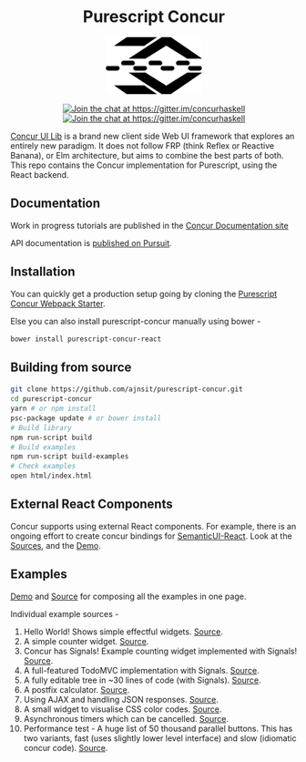 <h1 align="center">
  Purescript Concur
</h1>
<p align="center">
   <img src="docs/logo.png" height="100">
</p>
<p align="center">
  <a href="https://gitter.im/concurhaskell" rel="nofollow">
      <img src="https://camo.githubusercontent.com/9fb4e2dde684214e7454d930a369f97190d1ecf2/68747470733a2f2f696d672e736869656c64732e696f2f62616467652f6769747465722d6a6f696e253230636861742532302545322538362541332d626c75652e737667" alt="Join the chat at https://gitter.im/concurhaskell" data-canonical-src="https://img.shields.io/badge/gitter-join%20chat%20%E2%86%A3-blue.svg" style="max-width:100%;">
   </a>
   <a href="https://www.reddit.com/r/concurhaskell/" rel="nofollow">
      <img src="https://img.shields.io/badge/reddit-join%20the%20discussion%20%E2%86%A3-1158c2.svg" alt="Join the chat at https://gitter.im/concurhaskell" style="max-width:100%;">
   </a>
</p>

[Concur UI Lib](https://github.com/ajnsit/concur) is a brand new client side Web UI framework that explores an entirely new paradigm. It does not follow FRP (think Reflex or Reactive Banana), or Elm architecture, but aims to combine the best parts of both. This repo contains the Concur implementation for Purescript, using the React backend.

## Documentation

Work in progress tutorials are published in the [Concur Documentation site](https://github.com/ajnsit/concur-documentation/blob/master/README.md)

API documentation is [published on Pursuit](https://pursuit.purescript.org/packages/purescript-concur-react).

## Installation

You can quickly get a production setup going by cloning the [Purescript Concur Webpack Starter](https://github.com/ajnsit/purescript-concur-webpack-starter).

Else you can also install purescript-concur manually using bower -

```bash
bower install purescript-concur-react
```

## Building from source

```bash
git clone https://github.com/ajnsit/purescript-concur.git
cd purescript-concur
yarn # or npm install
psc-package update # or bower install
# Build library
npm run-script build
# Build examples
npm run-script build-examples
# Check examples
open html/index.html
```

## External React Components

Concur supports using external React components. For example, there is an ongoing effort to create concur bindings for [SemanticUI-React](https://react.semantic-ui.com). Look at the [Sources](https://github.com/ajnsit/purescript-concur-semantic), and the [Demo](https://ajnsit.github.io/purescript-concur-semantic/).

## Examples

[Demo](https://ajnsit.github.io/purescript-concur/) and [Source](https://github.com/ajnsit/purescript-concur/blob/master/examples/Main.purs) for composing all the examples in one page.

Individual example sources -

1. Hello World! Shows simple effectful widgets. [Source](https://github.com/ajnsit/purescript-concur/blob/master/examples/Test/Hello.purs).
2. A simple counter widget. [Source](https://github.com/ajnsit/purescript-concur/blob/master/examples/Test/Counter.purs).
3. Concur has Signals! Example counting widget implemented with Signals! [Source](https://github.com/ajnsit/purescript-concur/blob/master/examples/Test/Signals.purs).
4. A full-featured TodoMVC implementation with Signals. [Source](https://github.com/ajnsit/purescript-concur/blob/master/examples/Test/Todos.purs).
5. A fully editable tree in ~30 lines of code (with Signals). [Source](https://github.com/ajnsit/purescript-concur/blob/master/examples/Test/EditHeadings.purs).
6. A postfix calculator. [Source](https://github.com/ajnsit/purescript-concur/blob/master/examples/Test/Calc.purs).
7. Using AJAX and handling JSON responses. [Source](https://github.com/ajnsit/purescript-concur/blob/master/examples/Test/Ajax.purs).
8. A small widget to visualise CSS color codes. [Source](https://github.com/ajnsit/purescript-concur/blob/master/examples/Test/Color.purs).
9. Asynchronous timers which can be cancelled. [Source](https://github.com/ajnsit/purescript-concur/blob/master/examples/Test/Timers.purs).
10. Performance test - A huge list of 50 thousand parallel buttons. This has two variants, fast (uses slightly lower level interface) and slow (idiomatic concur code). [Source](https://github.com/ajnsit/purescript-concur/blob/master/examples/Test/SlowButtonList.purs).
